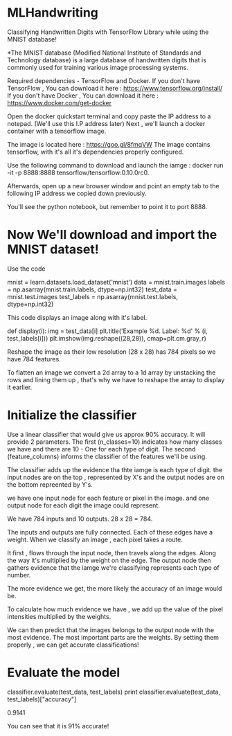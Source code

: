 # MLHandwriting
Classifying Handwritten Digits with TensorFlow Library while using the MNIST database! 

*The MNIST database (Modified National Institute of Standards and Technology database) is a large database of handwritten digits that is commonly used for training various image processing systems.

Required dependencies - TensorFlow and Docker.
If you don't have TensorFlow , You can download it here : https://www.tensorflow.org/install/ 
If you don't have Docker , You can download it here : https://www.docker.com/get-docker 

Open the docker quickstart terminal and copy paste the IP address to a notepad. (We'll use this I.P address later) 
Next , we'll launch a docker container with a tensorflow image. 

The image is located here : https://goo.gl/8fmqVW
The image contains tensorflow, with it's all it's dependencies properly configured. 

Use the following command to download and launch the iamge : docker run -it -p 8888:8888 tensorflow/tensorflow:0.10.0rc0. 

Afterwards, open up a new browser window and point an empty tab to the following IP address we copied down previously. 

You'll see the python notebook, but remember to point it to port 8888. 

# Now We'll download and import the MNIST dataset! 
Use the code 

mnist = learn.datasets.load_dataset('mnist')
data = mnist.train.images
labels = np.asarray(mnist.train.labels, dtype=np.int32)
test_data = mnist.test.images
test_labels = np.asarray(mnist.test.labels, dtype=np.int32)

This code displays an image along with it's label. 

def display(i):
    img = test_data[i]
    plt.title('Example %d. Label: %d' % (i, test_labels[i]))
    plt.imshow(img.reshape((28,28)), cmap=plt.cm.gray_r)

Reshape the image as their low resolution (28 x 28) has 784 pixels so we have 784 features. 

To flatten an image we convert a 2d array to a 1d array by unstacking the rows and lining them up , that's why we have to reshape the array to display it earlier. 

# Initialize the classifier 
Use a linear classifier that would give us approx 90% accuracy. 
It will provide 2 parameters. 
The first (n_classes=10) indicates how many classes we have and there are 10 - One for each type of digit. 
The second (feature_columns) informs the classifier of the features we'll be using. 

The classifier adds up the evidence tha thte iamge is each type of digit. 
the input nodes are on the top , represented by X's and the output nodes are on the bottom repreented by Y's. 

we have one input node for each feature or pixel in the image. and one output node for each digit the image could represent. 

We have 784 inputs and 10 outputs. 28 x 28 = 784. 

The inputs and outputs are fully connected. 
Each of these edges have a weight. 
When we classify an image , each pixel takes a route. 

It first , flows through the input node, then travels along the edges. Along the way it's multiplied by the weight on the edge. 
The output node then gathers evidence that the iamge we're classifying represents each type of number. 

The more evidence we get, the more likely the accuracy of an image would be. 

To calculate how much evidence we have , we add up the value of the pixel intensities multiplied by the weights. 

We can then predict that the images belongs to the output node with the most evidence. 
The most important parts are the weights. 
By setting them properly , we can get accurate classifications! 

# Evaluate the model 
classifier.evaluate(test_data, test_labels)
print classifier.evaluate(test_data, test_labels)["accuracy"]


0.9141

You can see that it is 91% accurate! 


















